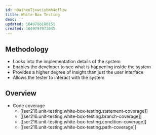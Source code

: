 ```yaml
---
id: n3aihxu7jxwciybmh4oflzw
title: White-Box Testing
desc: ''
updated: 1649798180151
created: 1649797973045
---
```


## Methodology

- Looks into the implementation details of the system
- Enables the developer to see what is happening inside the system
- Provides a higher degree of insight than just the user interface
- Allows the tester to interact with the system

## Overview

- Code coverage
    - [[ser216.unit-testing.white-box-testing.statement-coverage]]
    - [[ser216.unit-testing.white-box-testing.branch-coverage]]
    - [[ser216.unit-testing.white-box-testing.condition-coverage]]
    - [[ser216.unit-testing.white-box-testing.path-coverage]]